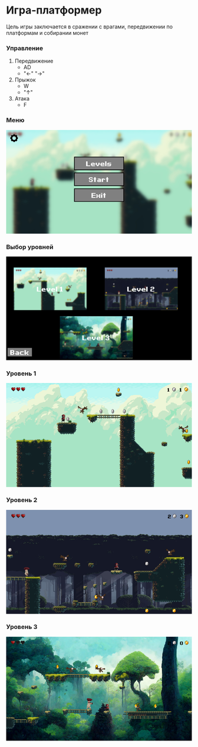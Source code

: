 # Игра-платформер
Цель игры заключается в сражении с врагами, передвижении по платформам и собирании монет

### Управление

1. Передвижение
    - AD
    - "←" "→"
2. Прыжок
    - W
    - "↑"
3. Атака
    - F

### Меню
![alt text](screens/menu1.png)
### Выбор уровней
![alt text](screens/levels.png)
### Уровень 1
![alt text](screens/level1.png)
### Уровень 2
![alt text](screens/level2.png)
### Уровень 3
![alt text](screens/level3.png)
